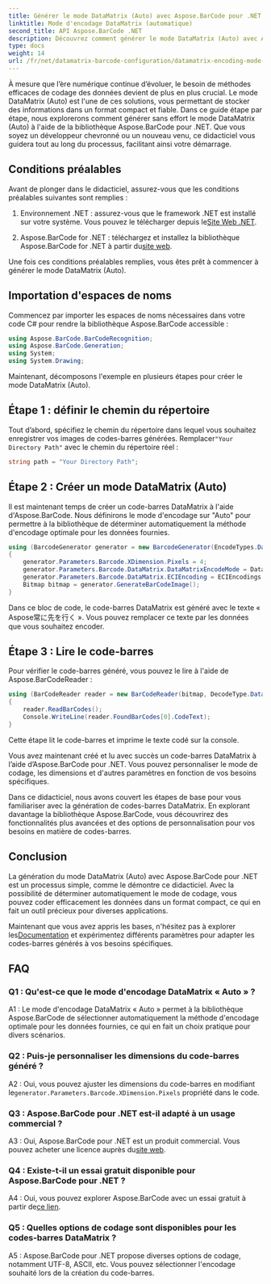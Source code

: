 ```yaml
---
title: Générer le mode DataMatrix (Auto) avec Aspose.BarCode pour .NET
linktitle: Mode d'encodage DataMatrix (automatique)
second_title: API Aspose.BarCode .NET
description: Découvrez comment générer le mode DataMatrix (Auto) avec Aspose.BarCode pour .NET. Ce guide étape par étape couvre tout, des prérequis à la lecture des codes-barres.
type: docs
weight: 14
url: /fr/net/datamatrix-barcode-configuration/datamatrix-encoding-mode-auto/
---
```

À mesure que l’ère numérique continue d’évoluer, le besoin de méthodes efficaces de codage des données devient de plus en plus crucial. Le mode DataMatrix (Auto) est l'une de ces solutions, vous permettant de stocker des informations dans un format compact et fiable. Dans ce guide étape par étape, nous explorerons comment générer sans effort le mode DataMatrix (Auto) à l'aide de la bibliothèque Aspose.BarCode pour .NET. Que vous soyez un développeur chevronné ou un nouveau venu, ce didacticiel vous guidera tout au long du processus, facilitant ainsi votre démarrage.

## Conditions préalables

Avant de plonger dans le didacticiel, assurez-vous que les conditions préalables suivantes sont remplies :

1.  Environnement .NET : assurez-vous que le framework .NET est installé sur votre système. Vous pouvez le télécharger depuis le[Site Web .NET](https://dotnet.microsoft.com/download/dotnet).

2.  Aspose.BarCode for .NET : téléchargez et installez la bibliothèque Aspose.BarCode for .NET à partir du[site web](https://releases.aspose.com/barcode/net/).

Une fois ces conditions préalables remplies, vous êtes prêt à commencer à générer le mode DataMatrix (Auto).

## Importation d'espaces de noms

Commencez par importer les espaces de noms nécessaires dans votre code C# pour rendre la bibliothèque Aspose.BarCode accessible :

```csharp
using Aspose.BarCode.BarCodeRecognition;
using Aspose.BarCode.Generation;
using System;
using System.Drawing;
```

Maintenant, décomposons l'exemple en plusieurs étapes pour créer le mode DataMatrix (Auto).

## Étape 1 : définir le chemin du répertoire

 Tout d’abord, spécifiez le chemin du répertoire dans lequel vous souhaitez enregistrer vos images de codes-barres générées. Remplacer`"Your Directory Path"` avec le chemin du répertoire réel :

```csharp
string path = "Your Directory Path";
```

## Étape 2 : Créer un mode DataMatrix (Auto)

Il est maintenant temps de créer un code-barres DataMatrix à l'aide d'Aspose.BarCode. Nous définirons le mode d'encodage sur "Auto" pour permettre à la bibliothèque de déterminer automatiquement la méthode d'encodage optimale pour les données fournies.

```csharp
using (BarcodeGenerator generator = new BarcodeGenerator(EncodeTypes.DataMatrix, "Aspose常に先を行く"))
{
    generator.Parameters.Barcode.XDimension.Pixels = 4;
    generator.Parameters.Barcode.DataMatrix.DataMatrixEncodeMode = DataMatrixEncodeMode.Auto;
    generator.Parameters.Barcode.DataMatrix.ECIEncoding = ECIEncodings.UTF8;
    Bitmap bitmap = generator.GenerateBarCodeImage();
}
```

Dans ce bloc de code, le code-barres DataMatrix est généré avec le texte « Aspose常に先を行く ». Vous pouvez remplacer ce texte par les données que vous souhaitez encoder.

## Étape 3 : Lire le code-barres

Pour vérifier le code-barres généré, vous pouvez le lire à l'aide de Aspose.BarCodeReader :

```csharp
using (BarCodeReader reader = new BarCodeReader(bitmap, DecodeType.DataMatrix))
{
    reader.ReadBarCodes();
    Console.WriteLine(reader.FoundBarCodes[0].CodeText);
}
```

Cette étape lit le code-barres et imprime le texte codé sur la console.

Vous avez maintenant créé et lu avec succès un code-barres DataMatrix à l’aide d’Aspose.BarCode pour .NET. Vous pouvez personnaliser le mode de codage, les dimensions et d'autres paramètres en fonction de vos besoins spécifiques.

Dans ce didacticiel, nous avons couvert les étapes de base pour vous familiariser avec la génération de codes-barres DataMatrix. En explorant davantage la bibliothèque Aspose.BarCode, vous découvrirez des fonctionnalités plus avancées et des options de personnalisation pour vos besoins en matière de codes-barres.

## Conclusion

La génération du mode DataMatrix (Auto) avec Aspose.BarCode pour .NET est un processus simple, comme le démontre ce didacticiel. Avec la possibilité de déterminer automatiquement le mode de codage, vous pouvez coder efficacement les données dans un format compact, ce qui en fait un outil précieux pour diverses applications.

 Maintenant que vous avez appris les bases, n'hésitez pas à explorer les[Documentation](https://reference.aspose.com/barcode/net/) et expérimentez différents paramètres pour adapter les codes-barres générés à vos besoins spécifiques.

## FAQ

### Q1 : Qu'est-ce que le mode d'encodage DataMatrix « Auto » ?

A1 : Le mode d'encodage DataMatrix « Auto » permet à la bibliothèque Aspose.BarCode de sélectionner automatiquement la méthode d'encodage optimale pour les données fournies, ce qui en fait un choix pratique pour divers scénarios.

### Q2 : Puis-je personnaliser les dimensions du code-barres généré ?

 A2 : Oui, vous pouvez ajuster les dimensions du code-barres en modifiant le`generator.Parameters.Barcode.XDimension.Pixels` propriété dans le code.

### Q3 : Aspose.BarCode pour .NET est-il adapté à un usage commercial ?

 A3 : Oui, Aspose.BarCode pour .NET est un produit commercial. Vous pouvez acheter une licence auprès du[site web](https://purchase.aspose.com/buy).

### Q4 : Existe-t-il un essai gratuit disponible pour Aspose.BarCode pour .NET ?

 A4 : Oui, vous pouvez explorer Aspose.BarCode avec un essai gratuit à partir de[ce lien](https://releases.aspose.com/).

### Q5 : Quelles options de codage sont disponibles pour les codes-barres DataMatrix ?

A5 : Aspose.BarCode pour .NET propose diverses options de codage, notamment UTF-8, ASCII, etc. Vous pouvez sélectionner l'encodage souhaité lors de la création du code-barres.